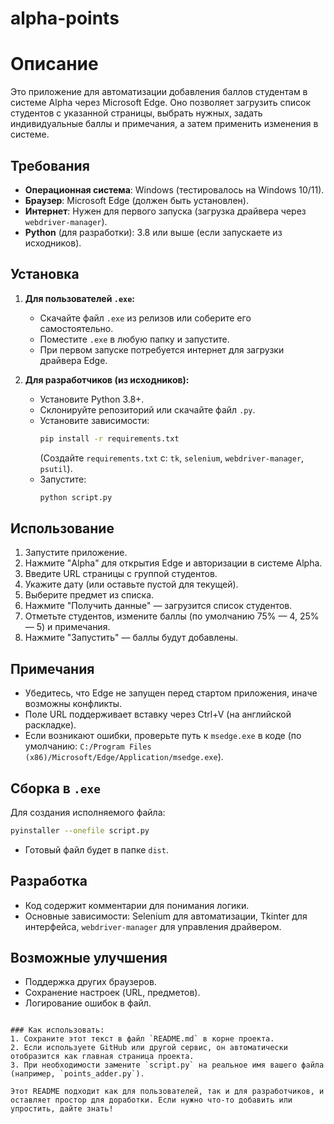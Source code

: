 # alpha-points

# Описание
Это приложение для автоматизации добавления баллов студентам в системе Alpha через Microsoft Edge. Оно позволяет загрузить список студентов с указанной страницы, выбрать нужных, задать индивидуальные баллы и примечания, а затем применить изменения в системе.

## Требования
- **Операционная система**: Windows (тестировалось на Windows 10/11).
- **Браузер**: Microsoft Edge (должен быть установлен).
- **Интернет**: Нужен для первого запуска (загрузка драйвера через `webdriver-manager`).
- **Python** (для разработки): 3.8 или выше (если запускаете из исходников).

## Установка
1. **Для пользователей `.exe`:**
   - Скачайте файл `.exe` из релизов или соберите его самостоятельно.
   - Поместите `.exe` в любую папку и запустите.
   - При первом запуске потребуется интернет для загрузки драйвера Edge.

2. **Для разработчиков (из исходников):**
   - Установите Python 3.8+.
   - Склонируйте репозиторий или скачайте файл `.py`.
   - Установите зависимости:
     ```bash
     pip install -r requirements.txt
     ```
     (Создайте `requirements.txt` с: `tk`, `selenium`, `webdriver-manager`, `psutil`).
   - Запустите:
     ```bash
     python script.py
     ```

## Использование
1. Запустите приложение.
2. Нажмите "Alpha" для открытия Edge и авторизации в системе Alpha.
3. Введите URL страницы с группой студентов.
4. Укажите дату (или оставьте пустой для текущей).
5. Выберите предмет из списка.
6. Нажмите "Получить данные" — загрузится список студентов.
7. Отметьте студентов, измените баллы (по умолчанию 75% — 4, 25% — 5) и примечания.
8. Нажмите "Запустить" — баллы будут добавлены.

## Примечания
- Убедитесь, что Edge не запущен перед стартом приложения, иначе возможны конфликты.
- Поле URL поддерживает вставку через Ctrl+V (на английской раскладке).
- Если возникают ошибки, проверьте путь к `msedge.exe` в коде (по умолчанию: `C:/Program Files (x86)/Microsoft/Edge/Application/msedge.exe`).

## Сборка в `.exe`
Для создания исполняемого файла:
```bash
pyinstaller --onefile script.py
```
- Готовый файл будет в папке `dist`.

## Разработка
- Код содержит комментарии для понимания логики.
- Основные зависимости: Selenium для автоматизации, Tkinter для интерфейса, `webdriver-manager` для управления драйвером.

## Возможные улучшения
- Поддержка других браузеров.
- Сохранение настроек (URL, предметов).
- Логирование ошибок в файл.
```

### Как использовать:
1. Сохраните этот текст в файл `README.md` в корне проекта.
2. Если используете GitHub или другой сервис, он автоматически отобразится как главная страница проекта.
3. При необходимости замените `script.py` на реальное имя вашего файла (например, `points_adder.py`).

Этот README подходит как для пользователей, так и для разработчиков, и оставляет простор для доработки. Если нужно что-то добавить или упростить, дайте знать!
